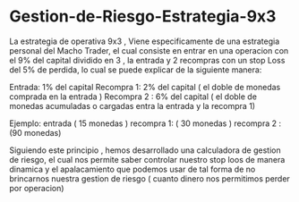 # Gestion-de-Riesgo-Estrategia-9x3

La estrategia de operativa 9x3 , Viene especificamente de una estrategia
personal del Macho Trader, el cual consiste en entrar en una operacion
con el 9% del capital dividido en 3 , la entrada y 2 recompras con un stop Loss del 5% de perdida,
lo cual se  puede explicar de la siguiente manera:

Entrada:  1% del capital
Recompra 1: 2% del capital ( el doble de monedas comprada en la entrada )
Recompra 2 : 6% del capital ( el doble de monedas acumuladas o cargadas entra la entrada y la recompra 1)

Ejemplo: 
entrada  ( 15 monedas ) 
recompra 1: ( 30 monedas )
recompra 2 : (90 monedas)

Siguiendo este principio , hemos desarrollado una calculadora de gestion de riesgo, el cual 
nos permite saber controlar nuestro stop loos de manera dinamica y el apalacamiento que
podemos usar de tal forma de no brincarnos nuestra gestion de riesgo ( cuanto dinero nos permitimos perder por operacion)


